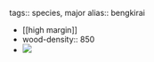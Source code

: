tags:: species, major
alias:: bengkirai

- [[high margin]]
- wood-density:: 850
- ![](https://peach-geographical-bat-397.mypinata.cloud/ipfs/Qmc1VJoGiStz5peEBBwpJx9sfWuFTwCHvZDMrpEda146eB)